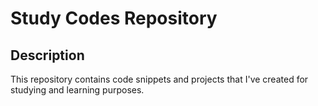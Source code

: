 # Study Codes Repository

## Description

This repository contains code snippets and projects that I've created for studying and learning purposes.
